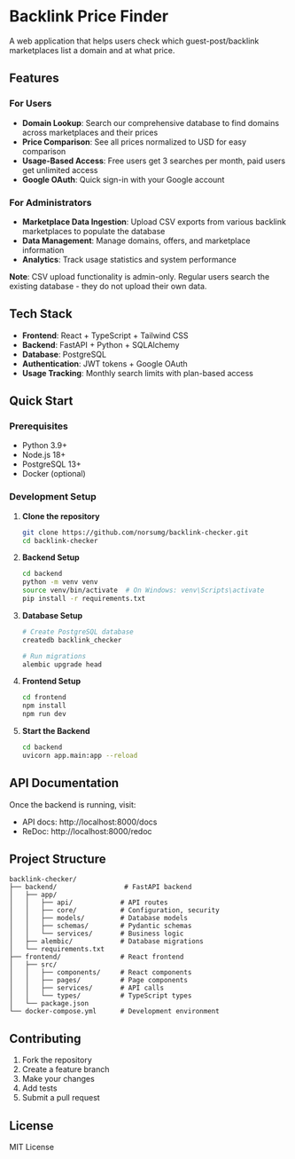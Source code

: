 # Backlink Price Finder

A web application that helps users check which guest-post/backlink marketplaces list a domain and at what price.

## Features

### For Users
- **Domain Lookup**: Search our comprehensive database to find domains across marketplaces and their prices
- **Price Comparison**: See all prices normalized to USD for easy comparison
- **Usage-Based Access**: Free users get 3 searches per month, paid users get unlimited access
- **Google OAuth**: Quick sign-in with your Google account

### For Administrators
- **Marketplace Data Ingestion**: Upload CSV exports from various backlink marketplaces to populate the database
- **Data Management**: Manage domains, offers, and marketplace information
- **Analytics**: Track usage statistics and system performance

**Note**: CSV upload functionality is admin-only. Regular users search the existing database - they do not upload their own data.

## Tech Stack

- **Frontend**: React + TypeScript + Tailwind CSS
- **Backend**: FastAPI + Python + SQLAlchemy
- **Database**: PostgreSQL
- **Authentication**: JWT tokens + Google OAuth
- **Usage Tracking**: Monthly search limits with plan-based access

## Quick Start

### Prerequisites

- Python 3.9+
- Node.js 18+
- PostgreSQL 13+
- Docker (optional)

### Development Setup

1. **Clone the repository**
   ```bash
   git clone https://github.com/norsumg/backlink-checker.git
   cd backlink-checker
   ```

2. **Backend Setup**
   ```bash
   cd backend
   python -m venv venv
   source venv/bin/activate  # On Windows: venv\Scripts\activate
   pip install -r requirements.txt
   ```

3. **Database Setup**
   ```bash
   # Create PostgreSQL database
   createdb backlink_checker
   
   # Run migrations
   alembic upgrade head
   ```

4. **Frontend Setup**
   ```bash
   cd frontend
   npm install
   npm run dev
   ```

5. **Start the Backend**
   ```bash
   cd backend
   uvicorn app.main:app --reload
   ```

## API Documentation

Once the backend is running, visit:
- API docs: http://localhost:8000/docs
- ReDoc: http://localhost:8000/redoc

## Project Structure

```
backlink-checker/
├── backend/                 # FastAPI backend
│   ├── app/
│   │   ├── api/            # API routes
│   │   ├── core/           # Configuration, security
│   │   ├── models/         # Database models
│   │   ├── schemas/        # Pydantic schemas
│   │   └── services/       # Business logic
│   ├── alembic/            # Database migrations
│   └── requirements.txt
├── frontend/               # React frontend
│   ├── src/
│   │   ├── components/     # React components
│   │   ├── pages/          # Page components
│   │   ├── services/       # API calls
│   │   └── types/          # TypeScript types
│   └── package.json
└── docker-compose.yml      # Development environment
```

## Contributing

1. Fork the repository
2. Create a feature branch
3. Make your changes
4. Add tests
5. Submit a pull request

## License

MIT License

